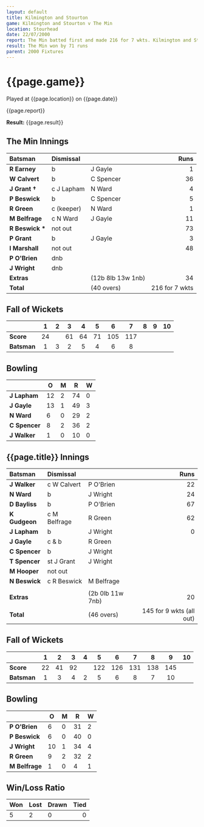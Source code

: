 ```yaml
---
layout: default
title: Kilmington and Stourton
game: Kilmington and Stourton v The Min
location: Stourhead
date: 22/07/2000
report: The Min batted first and made 216 for 7 wkts. Kilmington and Stourton replied with 145 for 9 wkts (all out)
result: The Min won by 71 runs
parent: 2000 Fixtures
---
```


# {{page.game}}

Played at {{page.location}} on {{page.date}}

{{page.report}}

**Result:** {{page.result}}

## The Min Innings

| Batsman | Dismissal |  | Runs |
|:---|:---|---|---:|
| **R Earney** | b | J Gayle | 1 |
| **W Calvert** | b | C Spencer | 36 |
| **J Grant &#8224;** | c J Lapham | N Ward | 4 |
| **P Beswick** | b | C Spencer | 5 |
| **R Green** | c (keeper) | N Ward | 1 |
| **M Belfrage** | c N Ward | J Gayle | 11 |
| **R Beswick &#42;** | not out |  | 73 |
| **P Grant** | b | J Gayle | 3 |
| **I Marshall** | not out |  | 48 |
| **P O'Brien** | dnb |  |  |
| **J Wright** | dnb |  |  |
| **Extras** | | (12b 8lb 13w 1nb) | 34 |
| **Total** | | (40 overs) | 216 for 7 wkts |

## Fall of Wickets

| | 1 | 2 | 3 | 4 | 5 | 6 | 7 | 8 | 9 | 10 |
|---|:---:|:---:|:---:|:---:|:---:|:---:|:---:|:---:|:---:|:---:|
| **Score** | 24 |  | 61 | 64 | 71 | 105 | 117 |  |  |  |
| **Batsman** | 1 | 3 | 2 | 5 | 4 | 6 | 8 |  |  |  |

## Bowling

| | O | M | R | W |
|---|---|---|---|---|
| **J Lapham** | 12 | 2 | 74 | 0 |
| **J Gayle** | 13 | 1 | 49 | 3 |
| **N Ward** | 6 | 0 | 29 | 2 |
| **C Spencer** | 8 | 2 | 36 | 2 |
| **J Walker** | 1 | 0 | 10 | 0 |

## {{page.title}} Innings

| Batsman | Dismissal |  | Runs |
|:---|:---|---|---:|
| **J Walker** | c W Calvert | P O'Brien | 22 |
| **N Ward** | b | J Wright | 24 |
| **D Bayliss** | b | P O'Brien | 67 |
| **K Gudgeon** | c M Belfrage | R Green | 62 |
| **J Lapham** | b | J Wright | 0 |
| **J Gayle** | c & b | R Green |  |
| **C Spencer** | b | J Wright |  |
| **T Spencer** | st J Grant | J Wright |  |
| **M Hooper** | not out |  |  |
| **N Beswick** | c R Beswick | M Belfrage |  |
|  |  |  |  |
| **Extras** | | (2b 0lb 11w 7nb) | 20 |
| **Total** | | (46 overs) | 145 for 9 wkts (all out) |

## Fall of Wickets

| | 1 | 2 | 3 | 4 | 5 | 6 | 7 | 8 | 9 | 10 |
|---|:---:|:---:|:---:|:---:|:---:|:---:|:---:|:---:|:---:|:---:|
| **Score** | 22 | 41 | 92 |  | 122 | 126 | 131 | 138 | 145 |  |
| **Batsman** | 1 | 3 | 4 | 2 | 5 | 6 | 8 | 7 | 10 |  |

## Bowling

| | O | M | R | W |
|---|---|---|---|---|
| **P O'Brien** | 6 | 0 | 31 | 2 |
| **P Beswick** | 6 | 0 | 40 | 0 |
| **J Wright** | 10 | 1 | 34 | 4 |
| **R Green** | 9 | 2 | 32 | 2 |
| **M Belfrage** | 1 | 0 | 4 | 1 |

## Win/Loss Ratio

| Won | Lost | Drawn | Tied |
|:---|:---|:---|---:|
| 5 | 2 | 0 | 0 |